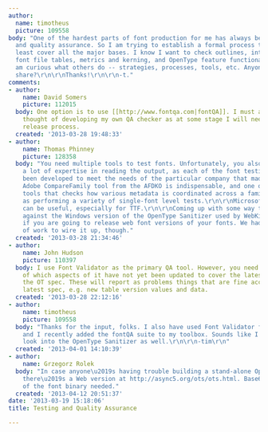 ```yaml
---
author:
  name: timotheus
  picture: 109558
body: "One of the hardest parts of font production for me has always been testing
  and quality assurance. So I am trying to establish a formal process that will at
  least cover all the major bases. I know I want to check outlines, integrity of the
  font file tables, metrics and kerning, and OpenType feature functionality.\r\n\r\nI
  am curious what others do -- strategies, processes, tools, etc. Anyone willing to
  share?\r\n\r\nThanks!\r\n\r\n-t."
comments:
- author:
    name: David Somers
    picture: 112015
  body: One option is to use [[http://www.fontqa.com|fontQA]]. I must admit that I've
    thought of developing my own QA checker as at some stage I will need to do a formal
    release process.
  created: '2013-03-28 19:48:33'
- author:
    name: Thomas Phinney
    picture: 128358
  body: "You need multiple tools to test fonts. Unfortunately, you also need to develop
    a lot of expertise in reading the output, as each of the font testing tools has
    been developed to meet the needs of the particular company that made it.\r\n\r\nThe
    Adobe CompareFamily tool from the AFDKO is indispensable, and one of very few
    tools that checks how various metadata is coordinated across a family, as well
    as performing a variety of single-font level tests.\r\n\r\nMicrosoft's Font Validator
    can be useful, especially for TTF.\r\n\r\nComing up with some way to run fonts
    against the Windows version of the OpenType Sanitizer used by WebKit is handy,
    if you are going to release web font versions of your fonts. We had to do a bunch
    of work to wire it up, though."
  created: '2013-03-28 21:34:46'
- author:
    name: John Hudson
    picture: 110397
  body: I use Font Validator as the primary QA tool. However, you need to be aware
    of which aspects of it have not yet been updated to cover the latest version of
    the OT spec. These will report as problems things that are fine according to the
    latest spec, e.g. new table version values and data.
  created: '2013-03-28 22:12:16'
- author:
    name: timotheus
    picture: 109558
  body: "Thanks for the input, folks. I also have used Font Validator for a long time,
    and I recently added the fontQA suite to my toolbox. Sounds like I may have to
    look into the OpenType Sanitizer as well.\r\n\r\n-tim\r\n"
  created: '2013-04-01 14:10:39'
- author:
    name: Grzegorz Rolek
  body: "In case anyone\u2019s having trouble building a stand-alone OpenType Sanitizer,
    there\u2019s a Web version at http://async5.org/ots/ots.html. Base64 representation
    of the font binary needed."
  created: '2013-04-12 20:51:37'
date: '2013-03-19 15:18:06'
title: Testing and Quality Assurance

---
```

